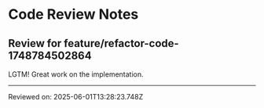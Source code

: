 # Code Review Notes

## Review for feature/refactor-code-1748784502864

LGTM! Great work on the implementation.

---
Reviewed on: 2025-06-01T13:28:23.748Z